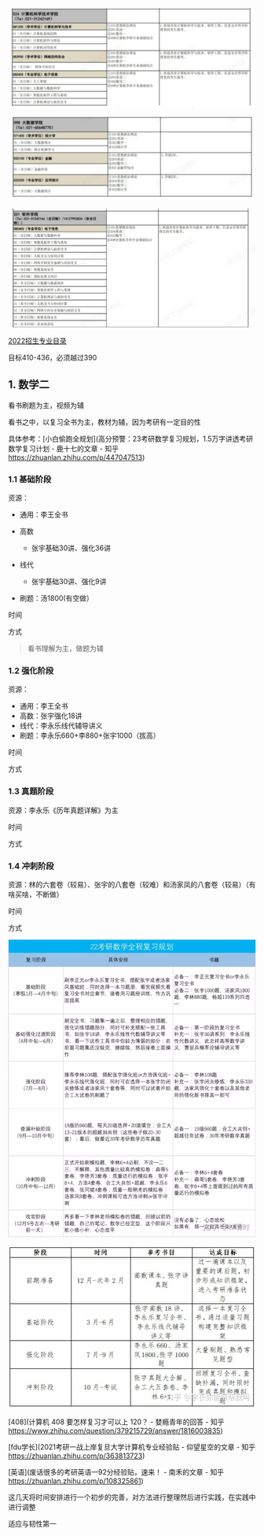# 

![image-20221005073953848](https://raw.githubusercontent.com/BreezEcho/PicGo/master/image-20221005073953848.png)

![image-20221005074242994](https://raw.githubusercontent.com/BreezEcho/PicGo/master/image-20221005074242994.png)

![image-20221005074300934](https://raw.githubusercontent.com/BreezEcho/PicGo/master/image-20221005074300934.png)

[2022招生专业目录](https://www.zhihu.com/search?type=content&q=%E5%A4%8D%E6%97%A6cs%E4%B8%93%E7%A1%95%E4%B8%93%E4%B8%9A%E6%96%B9%E5%90%91)

目标410-436，必须越过390



## 1. 数学二

看书刷题为主，视频为辅

看书之中，以复习全书为主，教材为辅，因为考研有一定目的性

具体参考：[小白偷跑全规划](高分预警：23考研数学复习规划，1.5万字讲透考研数学复习计划 - 鹿十七的文章 - 知乎 https://zhuanlan.zhihu.com/p/447047513)

### 1.1 基础阶段

资源：

+ 通用：李王全书

+ 高数
  + 张宇基础30讲、强化36讲
+ 线代
  + 张宇基础30讲、强化9讲
+ 刷题：汤1800(有空做）

时间

方式

> 看书理解为主，做题为辅

### 1.2 强化阶段

资源：

+ 通用：李王全书
+ 高数：张宇强化18讲
+ 线代：李永乐线代辅导讲义
+ 刷题：李永乐660+李880+张宇1000（拔高）

时间

方式

### 1.3 真题阶段

资源：李永乐《历年真题详解》为主

时间

方式

### 1.4 冲刺阶段

资源：林的六套卷（较易）、张宇的八套卷（较难）和汤家凤的八套卷（较易）（有啥买啥，不断做）

时间

方式

![v2-edc87e2c6e1005808fb87e2f6b248c9e_720w](https://raw.githubusercontent.com/BreezEcho/PicGo/master/v2-edc87e2c6e1005808fb87e2f6b248c9e_720w.webp)

![v2-35dc4b7fafb3935696722df403d5619e_b](https://raw.githubusercontent.com/BreezEcho/PicGo/master/v2-35dc4b7fafb3935696722df403d5619e_b.jpg)

[408](计算机 408 要怎样复习才可以上 120？ - 婪瘾青年的回答 - 知乎 https://www.zhihu.com/question/379215729/answer/1816003835)

[fdu学长](2021考研一战上岸复旦大学计算机专业经验贴 - 仰望星空的文章 - 知乎 https://zhuanlan.zhihu.com/p/363813723)

[英语](废话很多的考研英语一92分经验贴，速来！ - 南禾的文章 - 知乎 https://zhuanlan.zhihu.com/p/108325861)

这几天将时间安排进行一个初步的完善，对方法进行整理然后进行实践，在实践中进行调整

适应与韧性第一

